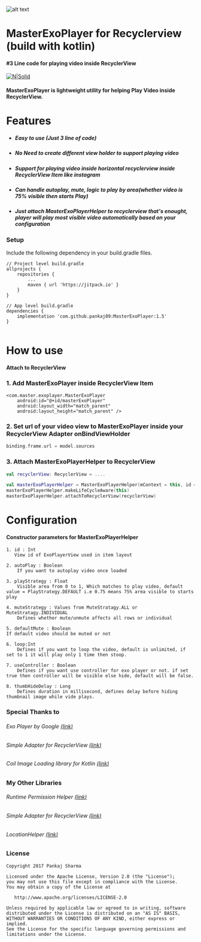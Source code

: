 ![alt text](https://github.com/pankaj89/MasterExoPlayer/blob/master/master_exo_player_banner.svg)

# MasterExoPlayer for Recyclerview (build with kotlin)
####  #3 Line code for playing video inside RecyclerView

[![N|Solid](https://img.shields.io/badge/Android%20Arsenal-Simpler%20Recycler%20View%20Adapter-brightgreen.svg)](https://android-arsenal.com/details/1/5354)

#### MasterExoPlayer is lightweight utility for helping Play Video inside RecyclerView.

# Features
- ##### Easy to use (Just 3 line of code)
- ##### No Need to create different view holder to support playing video
- ##### Support for playing video inside horizontal recyclerview inside RecyclerView Item like instagram
- ##### Can handle autoplay, mute, logic to play by area(whether video is 75% visible then starts Play)
- ##### Just attach MasterExoPlayerHelper to recyclerview that's enought, player will play most visible video automatically based on your configuration

### Setup
Include the following dependency in your build.gradle files.
```
// Project level build.gradle
allprojects {
    repositories {
        ...
        maven { url 'https://jitpack.io' }
    }
}

// App level build.gradle
dependencies {
    implementation 'com.github.pankaj89:MasterExoPlayer:1.5'
}
	
```
# How to use

#### Attach to RecyclerView

### 1. Add MasterExoPlayer inside RecyclerView Item
```
<com.master.exoplayer.MasterExoPlayer
    android:id="@+id/masterExoPlayer"
    android:layout_width="match_parent"
    android:layout_height="match_parent" />
```

### 2. Set url of your video view to MasterExoPlayer inside your RecyclerView Adapter onBindViewHolder
```kotlin
binding.frame.url = model.sources
```

### 3. Attach MasterExoPlayerHelper to RecyclerView
```kotlin
val recyclerView: RecyclerView = ....

val masterExoPlayerHelper = MasterExoPlayerHelper(mContext = this, id = R.id.masterExoPlayer)
masterExoPlayerHelper.makeLifeCycleAware(this)
masterExoPlayerHelper.attachToRecyclerView(recyclerView)

```

# Configuration
#### Constructor parameters for MasterExoPlayerHelper

```
1. id : Int 
   View id of ExoPlayerView used in item layout
```
```
2. autoPlay : Boolean 
    If you want to autoplay video once loaded
```
```
3. playStrategy : Float 
    Visible area from 0 to 1, Which matches to play video, default value = PlayStrategy.DEFAULT i.e 0.75 means 75% area visible to starts play
```
```
4. muteStrategy : Values from MuteStratagy.ALL or MuteStratagy.INDIVIDUAL 
    Defines whether mute/unmute affects all rows or individual
```
```
5. defaultMute : Boolean 
If default video should be muted or not
```
```
6. loop:Int 
    Defines if you want to loop the video, default is unlimited, if set to 1 it will play only 1 time then stoop.
```
```
7. useController : Boolean 
    Defines if you want use controller for exo player or not. if set true then controller will be visible else hide, default will be false.
```
```
8. thumbHideDelay : Long 
    Defines duration in millisecond, defines delay before hiding thumbnail image while vide plays.
```

### Special Thanks to
###### Exo Player by Google [(<u><i>link</i></u>)](https://github.com/google/ExoPlayer)
###### Simple Adapter for RecyclerView [(<u><i>link</i></u>)](https://github.com/pankaj89/SimpleAdapter)
###### Coil Image Loading library for Kotlin [(<u><i>link</i></u>)](https://github.com/coil-kt/coil)

### My Other Libraries
###### Runtime Permission Helper [(<u><i>link</i></u>)](https://github.com/google/ExoPlayer)
###### Simple Adapter for RecyclerView [(<u><i>link</i></u>)](https://github.com/pankaj89/PermissionHelper)
###### LocationHelper [(<u><i>link</i></u>)](https://github.com/pankaj89/LocationHelper)
### License
```
Copyright 2017 Pankaj Sharma

Licensed under the Apache License, Version 2.0 (the "License");
you may not use this file except in compliance with the License.
You may obtain a copy of the License at

   http://www.apache.org/licenses/LICENSE-2.0

Unless required by applicable law or agreed to in writing, software
distributed under the License is distributed on an "AS IS" BASIS,
WITHOUT WARRANTIES OR CONDITIONS OF ANY KIND, either express or implied.
See the License for the specific language governing permissions and
limitations under the License.
```
